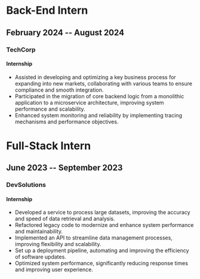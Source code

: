 # Back-End Intern  
## February 2024 -- August 2024  
### TechCorp  
#### Internship
- Assisted in developing and optimizing a key business process for expanding into new markets, collaborating with various teams to ensure compliance and smooth integration.
- Participated in the migration of core backend logic from a monolithic application to a microservice architecture, improving system performance and scalability.
- Enhanced system monitoring and reliability by implementing tracing mechanisms and performance objectives.

# Full-Stack Intern
## June 2023 -- September 2023  
### DevSolutions  
#### Internship
- Developed a service to process large datasets, improving the accuracy and speed of data retrieval and analysis.
- Refactored legacy code to modernize and enhance system performance and maintainability.
- Implemented an API to streamline data management processes, improving flexibility and scalability.
- Set up a deployment pipeline, automating and improving the efficiency of software updates.
- Optimized system performance, significantly reducing response times and improving user experience.
